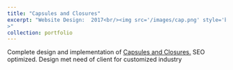 ```yaml
---
title: "Capsules and Closures"
excerpt: "Website Design:  2017<br/><img src='/images/cap.png' style='box-shadow: 0 4px 8px 0 rgba(0, 0, 0, 0.2), 0 6px 20px 0 rgba(0, 0, 0, 0.19);'
>"
collection: portfolio
---
```


Complete design and implementation of <a href="http://capsulesnclosures.com/">Capsules and Closures.</a> SEO optimized. Design met need of client for customized industry
